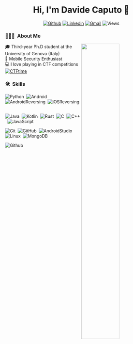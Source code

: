 <h1 align="center">  Hi, I'm Davide Caputo 👋 </h1>
<!--  <h3 align="center">🚀 fullstack devlover 🚀</h3> I'm Davide, a third-year PhD Student at the University of Genova -->
<div align="center">
  
[![Github](https://img.shields.io/badge/-Github-000?style=flat&logo=Github&logoColor=white)](https://github.com/dad01513)
[![Linkedin](https://img.shields.io/badge/-LinkedIn-blue?style=flat&logo=Linkedin&logoColor=white)](https://www.linkedin.com/in/davide-caputo/)
[![Gmail](https://img.shields.io/badge/-Gmail-c14438?style=flat&logo=Gmail&logoColor=white)](mailto:dave.caputo93@gmail.com)
![Views](https://komarev.com/ghpvc/?username=Dado1513&color=brightgreen)
</div>

<h3> 👨🏻‍💻 &nbsp;About Me </h3>


<img width="50%" align="right" src="https://github-readme-stats-eight-theta.vercel.app/api?username=Dado1513&show_icons=true&theme=dark&include_all_commits=true&count_private=true" />


🎓 Third-year Ph.D student at the University of Genova (Italy)\
💼 Mobile Security Enthusiast\
💻 I love playing in CTF competitions [![CTFtime](https://shields.io/badge/-CTF-05122A?style=flat&logo=CTF)](https://ctftime.org/user/28094)





<h3> 🛠 &nbsp;Skills </h3>


![Python](https://img.shields.io/badge/-Python-05122A?style=flat&logo=python)&nbsp;
![Android](https://shields.io/badge/-Android-05122A?style=flat&logo=Android)&nbsp;
![AndroidReversing](https://shields.io/badge/-Android_Reversing-05122A?style=flat&logo=Android)&nbsp;
![iOSReversing](https://shields.io/badge/-iOS_Reversing-05122A?style=flat&logo=Apple)&nbsp;

![Java](https://img.shields.io/badge/-Java-05122A?style=flat&logo=Java&logoColor=FFA518)&nbsp;
![Kotlin](https://shields.io/badge/-Kotlin-05122A?style=flat&logo=Kotlin)&nbsp;
![Rust](https://shields.io/badge/-Rust-05122A?style=flat&logo=Rust&logoColor=00000)&nbsp;
![C](https://img.shields.io/badge/-C-05122A?style=flat&logo=C&logoColor=A8B9CC)&nbsp;
![C++](https://img.shields.io/badge/-C++-05122A?style=flat&logo=C%2B%2B&logoColor=00599C)&nbsp;
![JavaScript](https://img.shields.io/badge/-JavaScript-05122A?style=flat&logo=JavaScript)&nbsp;

![Git](https://img.shields.io/badge/-Git-05122A?style=flat&logo=git)&nbsp;
![GitHub](https://img.shields.io/badge/-GitHub-05122A?style=flat&logo=github)&nbsp;
![AndroidStudio](https://shields.io/badge/-AndroidStudio-05122A?style=flat&logo=Android)
![Linux](https://shields.io/badge/-Linux-05122A?style=flat&logo=Linux)&nbsp;
![MongoDB](https://shields.io/badge/-MongoDB-05122A?style=flat&logo=MongoDb)&nbsp;


![Github](https://github-profile-trophy.vercel.app/?username=Dado1513)

<!--
**Dado1513/Dado1513** is a ✨ _special_ ✨ repository because its `README.md` (this file) appears on your GitHub profile.

Here are some ideas to get you started:

- 🔭 I’m currently working on ...
- 🌱 I’m currently learning ...
- 👯 I’m looking to collaborate on ...
- 🤔 I’m looking for help with ...
- 💬 Ask me about ...
- 📫 How to reach me: ...
- 😄 Pronouns: ...
- ⚡ Fun fact: ...
-->
